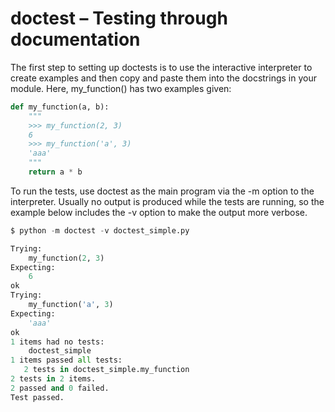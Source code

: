 # doctest – Testing through documentation

The first step to setting up doctests is to use the interactive interpreter to create examples and then copy and paste them into the docstrings in your module. Here, my_function() has two examples given:

```python
def my_function(a, b):
    """
    >>> my_function(2, 3)
    6
    >>> my_function('a', 3)
    'aaa'
    """
    return a * b
```

To run the tests, use doctest as the main program via the -m option to the interpreter. Usually no output is produced while the tests are running, so the example below includes the -v option to make the output more verbose.

```python
$ python -m doctest -v doctest_simple.py

Trying:
    my_function(2, 3)
Expecting:
    6
ok
Trying:
    my_function('a', 3)
Expecting:
    'aaa'
ok
1 items had no tests:
    doctest_simple
1 items passed all tests:
   2 tests in doctest_simple.my_function
2 tests in 2 items.
2 passed and 0 failed.
Test passed.
```